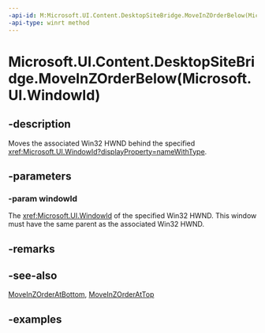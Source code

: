 ```yaml
---
-api-id: M:Microsoft.UI.Content.DesktopSiteBridge.MoveInZOrderBelow(Microsoft.UI.WindowId)
-api-type: winrt method
---
```


# Microsoft.UI.Content.DesktopSiteBridge.MoveInZOrderBelow(Microsoft.UI.WindowId)

<!--
public void MoveInZOrderBelow (Microsoft.UI.WindowId windowId);
-->

## -description

Moves the associated Win32 HWND behind the specified <xref:Microsoft.UI.WindowId?displayProperty=nameWithType>.

## -parameters

### -param windowId

The <xref:Microsoft.UI.WindowId> of the specified Win32 HWND. This window must have the same parent as the associated Win32 HWND.

## -remarks

## -see-also

[MoveInZOrderAtBottom](desktopsitebridge_moveinzorderatbottom_357283143.md), [MoveInZOrderAtTop](desktopsitebridge_moveinzorderattop_872169634.md)

## -examples
